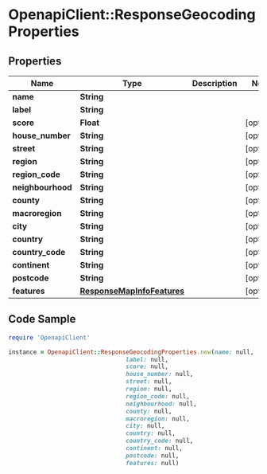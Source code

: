 # OpenapiClient::ResponseGeocodingProperties

## Properties

Name | Type | Description | Notes
------------ | ------------- | ------------- | -------------
**name** | **String** |  | 
**label** | **String** |  | 
**score** | **Float** |  | [optional] 
**house_number** | **String** |  | [optional] 
**street** | **String** |  | [optional] 
**region** | **String** |  | [optional] 
**region_code** | **String** |  | [optional] 
**neighbourhood** | **String** |  | [optional] 
**county** | **String** |  | [optional] 
**macroregion** | **String** |  | [optional] 
**city** | **String** |  | [optional] 
**country** | **String** |  | [optional] 
**country_code** | **String** |  | [optional] 
**continent** | **String** |  | [optional] 
**postcode** | **String** |  | [optional] 
**features** | [**ResponseMapInfoFeatures**](ResponseMapInfoFeatures.md) |  | [optional] 

## Code Sample

```ruby
require 'OpenapiClient'

instance = OpenapiClient::ResponseGeocodingProperties.new(name: null,
                                 label: null,
                                 score: null,
                                 house_number: null,
                                 street: null,
                                 region: null,
                                 region_code: null,
                                 neighbourhood: null,
                                 county: null,
                                 macroregion: null,
                                 city: null,
                                 country: null,
                                 country_code: null,
                                 continent: null,
                                 postcode: null,
                                 features: null)
```


